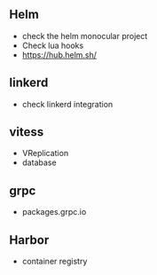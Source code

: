 ## Helm 
- check the helm monocular project
- Check lua hooks
- https://hub.helm.sh/

## linkerd
- check linkerd integration

## vitess
- VReplication
- database 

## grpc
- packages.grpc.io

## Harbor
- container registry